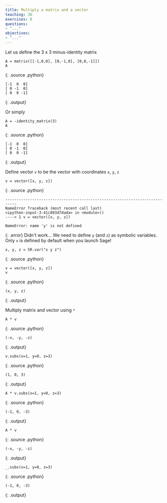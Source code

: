 ```yaml
---
title: Multiply a matrix and a vector
teaching: 30
exercises: 0
questions:
- "..."
objectives:
- "..."
---
```

Let us define the 3 x 3 minus-identity matrix


~~~
A = matrix([[-1,0,0], [0,-1,0], [0,0,-1]])
A
~~~
{: .source .python}



~~~
[-1  0  0]
[ 0 -1  0]
[ 0  0 -1]
~~~
{: .output}


Or simply


~~~
A = -identity_matrix(3)
A
~~~
{: .source .python}



~~~
[-1  0  0]
[ 0 -1  0]
[ 0  0 -1]
~~~
{: .output}


Define vector `v` to be the vector with coordinates `x`, `y`, `z`


~~~
v = vector([x, y, z])
~~~
{: .source .python}

~~~
---------------------------------------------------------------------------
NameError Traceback (most recent call last)
<ipython-input-3-41c893d7dada> in <module>()
----> 1 v = vector([x, y, z])

NameError: name 'y' is not defined
~~~
{: .error}
Didn't work... We need to define `y` (and `z`) as symbolic variables. Only `x` is defined by default when you launch Sage!


~~~
x, y, z = SR.var("x y z")
~~~
{: .source .python}


~~~
v = vector([x, y, z])
v
~~~
{: .source .python}



~~~
(x, y, z)
~~~
{: .output}


Multiply matrix and vector using `*`


~~~
A * v
~~~
{: .source .python}



~~~
(-x, -y, -z)
~~~
{: .output}




~~~
v.subs(x=1, y=0, z=3)
~~~
{: .source .python}



~~~
(1, 0, 3)
~~~
{: .output}




~~~
A * v.subs(x=1, y=0, z=3)
~~~
{: .source .python}



~~~
(-1, 0, -3)
~~~
{: .output}




~~~
A * v
~~~
{: .source .python}



~~~
(-x, -y, -z)
~~~
{: .output}




~~~
_.subs(x=1, y=0, z=3)
~~~
{: .source .python}



~~~
(-1, 0, -3)
~~~
{: .output}


